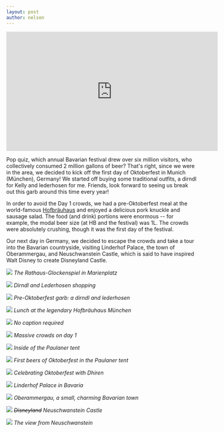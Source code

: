 ```yaml
---
layout: post
author: nelson
---
```


<iframe width="560" height="315" src="https://www.youtube.com/embed/UiJChkRGIVY" frameborder="0" allow="accelerometer; autoplay; encrypted-media; gyroscope; picture-in-picture" allowfullscreen></iframe>

Pop quiz, which annual Bavarian festival drew over six million visitors, who collectively consumed 2 million gallons of beer? That's right, since we were in the area, we decided to kick off the first day of Oktoberfest in Munich (München), Germany! We started off buying some traditional outfits, a dirndl for Kelly and lederhosen for me. Friends, look forward to seeing us break out this garb around this time every year!

In order to avoid the Day 1 crowds, we had a pre-Oktoberfest meal at the world-famous [Hofbräuhaus](https://en.wikipedia.org/wiki/Staatliches_Hofbräuhaus_in_München) and enjoyed a delicious pork knuckle and sausage salad. The food (and drink) portions were enormous -- for example, the modal beer size (at HB and the festival) was 1L. The crowds were absolutely crushing, though it was the first day of the festival.

Our next day in Germany, we decided to escape the crowds and take a tour into the Bavarian countryside, visiting Linderhof Palace, the town of Oberammergau, and Neuschwanstein Castle, which is said to have inspired Walt Disney to create Disneyland Castle.

![](/images/24.jpg)
*The Rathaus-Glockenspiel in Marienplatz*

![](/images/30.jpg)
*Dirndl and Lederhosen shopping*

![](/images/26.jpg)
*Pre-Oktoberfest garb: a dirndl and lederhosen*

![](/images/31.jpg)
*Lunch at the legendary Hofbräuhaus München*

![](/images/32.jpg)
*No caption required*

![](/images/35.jpg)
*Massive crowds on day 1*

![](/images/33.jpg)
*Inside of the Paulaner tent*

![](/images/34.jpg)
*First beers of Oktoberfest in the Paulaner tent*

![](/images/25.jpg)
*Celebrating Oktoberfest with Dhiren*

![](/images/27.jpg)
*Linderhof Palace in Bavaria*

![](/images/28.jpg)
*Oberammergau, a small, charming Bavarian town*

![](/images/36.jpg)
*<strike>Disneyland</strike> Neuschwanstein Castle*

![](/images/29.jpg)
*The view from Neuschwanstein*
